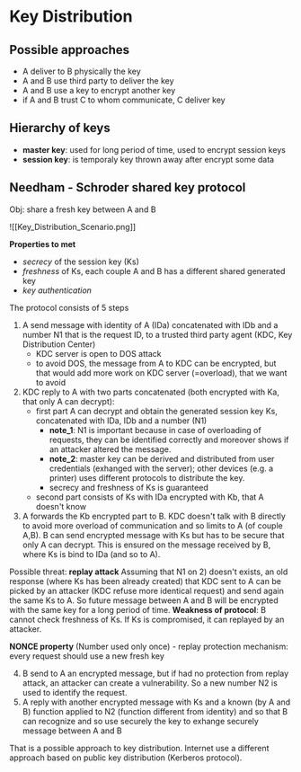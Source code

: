 # Key Distribution
## Possible approaches
- A deliver to B physically the key
- A and B use third party to deliver the key
- A and B use a key to encrypt another key
- if A and B trust C to whom communicate, C deliver key

## Hierarchy of keys
- **master key**: used for long period of time, used to encrypt session keys
- **session key**: is temporaly key thrown away after encrypt some data

## Needham - Schroder shared key protocol
Obj: share a fresh key between A and B

![[Key_Distribution_Scenario.png]]

**Properties to met**
- *secrecy* of the session key (Ks)
- *freshness* of Ks, each couple A and B has a different shared generated key
- *key authentication*

The protocol consists of 5 steps
1) A send message with identity of A (IDa) concatenated with IDb and a number N1 that is the request ID, to a trusted third party agent (KDC, Key Distribution Center)
	- KDC server is open to DOS attack
	- to avoid DOS, the message from A to KDC can be encrypted, but that would add more work on KDC server (=overload), that we want to avoid
2) KDC reply to A with two parts concatenated (both encrypted with Ka, that only A can decrypt):
	- first part A can decrypt and obtain the generated session key Ks, concatenated with IDa, IDb and a number (N1)
		- **note_1**: N1 is important because in case of overloading of requests, they can be identified correctly and moreover shows if an attacker altered the message.
		- **note_2**: master key can be derived and distributed from user credentials (exhanged with the server); other devices (e.g. a printer) uses different protocols to distribute the key.
		- secrecy and freshness of Ks is guaranteed
	- second part consists of Ks with IDa encrypted with Kb, that A doesn't know
3) A forwards the Kb encrypted part to B. KDC doesn't talk with B directly to avoid more overload of communication and so limits to A (of couple A,B).
   B can send encrypted message with Ks but has to be secure that only A can decrypt. This is ensured on the message received by B, where Ks is bind to IDa (and so to A).

Possible threat: **replay attack**
Assuming that N1 on 2) doesn't exists, an old response (where Ks has been already created) that KDC sent to A can be picked by an attacker (KDC refuse more identical request) and send again the same Ks to A. So future message between A and B will be encrypted with the same key for a long period of time.
**Weakness of protocol**: B cannot check freshness of Ks. If Ks is compromised, it can replayed by an attacker.

**NONCE property** (Number used only once) - replay protection mechanism: every request should use a new fresh key

4) B send to A an encrypted message, but if had no protection from replay attack, an attacker can create a vulnerability. So a new number N2 is used to identify the request.
5) A reply with another encrypted message with Ks and a known (by A and B) function applied to N2 (function different from identity) and so that B can recognize and so use securely the key to exhange securely message between A and B

That is a possible approach to key distribution. 
Internet use a different approach based on public key distribution (Kerberos protocol).